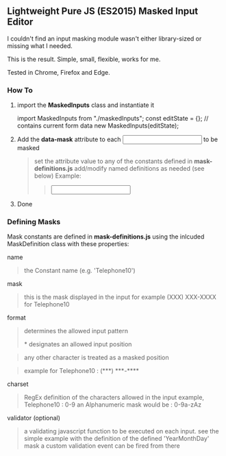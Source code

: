 ## Lightweight Pure JS (ES2015) Masked Input Editor

I couldn't find an input masking module wasn't either library-sized or missing what I needed.

This is the result. Simple, small, flexible, works for me.

Tested in Chrome, Firefox and Edge.

### How To

1. import the **MaskedInputs** class and instantiate it

   import MaskedInputs from "./maskedInputs";
   const editState = {}; // contains current form data
   new MaskedInputs(editState);

2. Add the **data-mask** attribute to each <input> to be masked

   > set the attribute value to any of the constants defined in **mask-definitions.js**
   > add/modify named definitions as needed (see below)
   > Example:
   >
   > >  <input name="Phone" id="Phone" class="form-control" type="tel" data-mask="Telephone10"/>

3. Done

### Defining Masks

Mask constants are defined in **mask-definitions.js** using the inlcuded MaskDefinition class with these properties:

name

> the Constant name (e.g. 'Telephone10')

mask

> this is the mask displayed in the input
> for example (XXX) XXX-XXXX for Telephone10

format

> determines the allowed input pattern
>
> \* designates an allowed input position

> any other character is treated as a masked position 

> example for Telephone10 : (\*\*\*) \*\*\*-\*\*\*\*

charset

> RegEx definition of the characters allowed in the input
> example, Telephone10 : 0-9
> an Alphanumeric mask would be : 0-9a-zAz

validator (optional)

> a validating javascript function to be executed on each input.
> see the simple example with the definition of the defined 'YearMonthDay' mask
> a custom validation event can be fired from there

```

```
